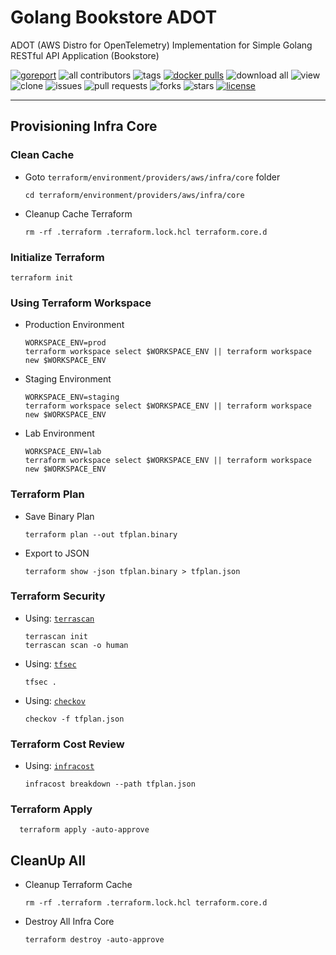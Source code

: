 # Golang Bookstore ADOT

ADOT (AWS Distro for OpenTelemetry) Implementation for Simple Golang RESTful API Application (Bookstore)

[![goreport](https://goreportcard.com/badge/github.com/devopscorner/golang-adot/src)](https://goreportcard.com/badge/github.com/devopscorner/golang-adot/src)
![all contributors](https://img.shields.io/github/contributors/devopscorner/golang-adot)
![tags](https://img.shields.io/github/v/tag/devopscorner/golang-adot?sort=semver)
[![docker pulls](https://img.shields.io/docker/pulls/devopscorner/bookstore-adot.svg)](https://hub.docker.com/r/devopscorner/bookstore-adot/)
![download all](https://img.shields.io/github/downloads/devopscorner/golang-adot/total.svg)
![view](https://views.whatilearened.today/views/github/devopscorner/golang-adot.svg)
![clone](https://img.shields.io/badge/dynamic/json?color=success&label=clone&query=count&url=https://github.com/devopscorner/golang-adot/blob/master/clone.json?raw=True&logo=github)
![issues](https://img.shields.io/github/issues/devopscorner/golang-adot)
![pull requests](https://img.shields.io/github/issues-pr/devopscorner/golang-adot)
![forks](https://img.shields.io/github/forks/devopscorner/golang-adot)
![stars](https://img.shields.io/github/stars/devopscorner/golang-adot)
[![license](https://img.shields.io/github/license/devopscorner/golang-adot)](https://img.shields.io/github/license/devopscorner/golang-adot)

---

## Provisioning Infra Core

### Clean Cache

- Goto `terraform/environment/providers/aws/infra/core` folder

      cd terraform/environment/providers/aws/infra/core

- Cleanup Cache Terraform

      rm -rf .terraform .terraform.lock.hcl terraform.core.d


### Initialize Terraform

    terraform init


### Using Terraform Workspace

- Production Environment

      WORKSPACE_ENV=prod
      terraform workspace select $WORKSPACE_ENV || terraform workspace new $WORKSPACE_ENV

- Staging Environment

      WORKSPACE_ENV=staging
      terraform workspace select $WORKSPACE_ENV || terraform workspace new $WORKSPACE_ENV

- Lab Environment

      WORKSPACE_ENV=lab
      terraform workspace select $WORKSPACE_ENV || terraform workspace new $WORKSPACE_ENV


### Terraform Plan

- Save Binary Plan

      terraform plan --out tfplan.binary

- Export to JSON

      terraform show -json tfplan.binary > tfplan.json


### Terraform Security

- Using: [`terrascan`](https://github.com/tenable/terrascan)

      terrascan init
      terrascan scan -o human

- Using: [`tfsec`](https://aquasecurity.github.io/tfsec/v1.28.1/)

      tfsec .

- Using: [`checkov`](https://github.com/bridgecrewio/checkov)

      checkov -f tfplan.json


### Terraform Cost Review

- Using: [`infracost`](https://github.com/infracost/infracost)

      infracost breakdown --path tfplan.json


### Terraform Apply

      terraform apply -auto-approve


## CleanUp All

- Cleanup Terraform Cache

      rm -rf .terraform .terraform.lock.hcl terraform.core.d

- Destroy All Infra Core

      terraform destroy -auto-approve
